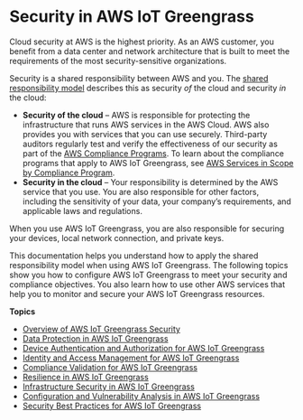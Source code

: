 # Security in AWS IoT Greengrass<a name="security"></a>

Cloud security at AWS is the highest priority\. As an AWS customer, you benefit from a data center and network architecture that is built to meet the requirements of the most security\-sensitive organizations\.

Security is a shared responsibility between AWS and you\. The [shared responsibility model](http://aws.amazon.com/compliance/shared-responsibility-model/) describes this as security *of* the cloud and security *in* the cloud:
+ **Security of the cloud** – AWS is responsible for protecting the infrastructure that runs AWS services in the AWS Cloud\. AWS also provides you with services that you can use securely\. Third\-party auditors regularly test and verify the effectiveness of our security as part of the [AWS Compliance Programs](http://aws.amazon.com/compliance/programs/)\. To learn about the compliance programs that apply to AWS IoT Greengrass, see [AWS Services in Scope by Compliance Program](http://aws.amazon.com/compliance/services-in-scope/)\.
+ **Security in the cloud** – Your responsibility is determined by the AWS service that you use\. You are also responsible for other factors, including the sensitivity of your data, your company’s requirements, and applicable laws and regulations\.

When you use AWS IoT Greengrass, you are also responsible for securing your devices, local network connection, and private keys\.

This documentation helps you understand how to apply the shared responsibility model when using AWS IoT Greengrass\. The following topics show you how to configure AWS IoT Greengrass to meet your security and compliance objectives\. You also learn how to use other AWS services that help you to monitor and secure your AWS IoT Greengrass resources\. 

**Topics**
+ [Overview of AWS IoT Greengrass Security](gg-sec.md)
+ [Data Protection in AWS IoT Greengrass](data-protection.md)
+ [Device Authentication and Authorization for AWS IoT Greengrass](device-auth.md)
+ [Identity and Access Management for AWS IoT Greengrass](security-iam.md)
+ [Compliance Validation for AWS IoT Greengrass](compliance-validation.md)
+ [Resilience in AWS IoT Greengrass](disaster-recovery-resiliency.md)
+ [Infrastructure Security in AWS IoT Greengrass](infrastructure-security.md)
+ [Configuration and Vulnerability Analysis in AWS IoT Greengrass](vulnerability-analysis-and-management.md)
+ [Security Best Practices for AWS IoT Greengrass](security-best-practices.md)